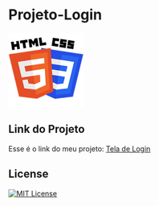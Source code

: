 # Projeto-Login

<img src="Imagens/HTML-CSS.png" alt="HTML-CSS" align="center" width="150">

## Link do Projeto

Esse é o link do meu projeto: <a href= "https://anajulialeite.github.io/Projeto-Login/">Tela de Login</a>

## License

[![MIT License](https://img.shields.io/badge/License-MIT-%231C003F.svg)](./LICENSE)
